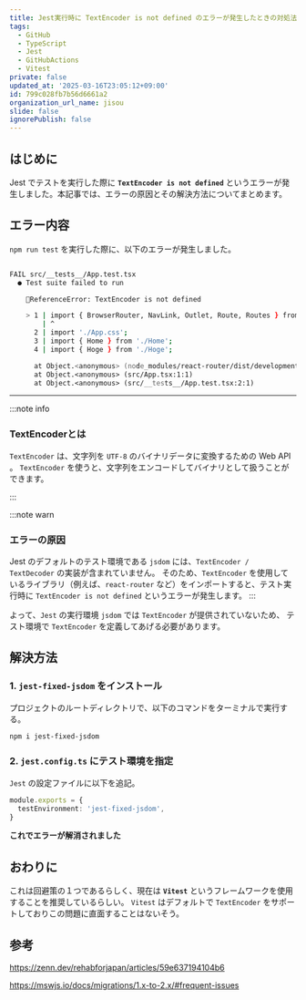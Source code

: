 ```yaml
---
title: Jest実行時に TextEncoder is not defined のエラーが発生したときの対処法
tags:
  - GitHub
  - TypeScript
  - Jest
  - GitHubActions
  - Vitest
private: false
updated_at: '2025-03-16T23:05:12+09:00'
id: 799c028fb7b56d6661a2
organization_url_name: jisou
slide: false
ignorePublish: false
---
```

## はじめに
Jest でテストを実行した際に **`TextEncoder is not defined`** というエラーが発生しました。本記事では、エラーの原因とその解決方法についてまとめます。


## エラー内容
`npm run test` を実行した際に、以下のエラーが発生しました。


```zsh

FAIL src/__tests__/App.test.tsx
  ● Test suite failed to run

    🔴ReferenceError: TextEncoder is not defined

    > 1 | import { BrowserRouter, NavLink, Outlet, Route, Routes } from 'react-router';
        | ^
      2 | import './App.css';
      3 | import { Home } from './Home';
      4 | import { Hoge } from './Hoge';

      at Object.<anonymous> (node_modules/react-router/dist/development/index.js:8913:15)
      at Object.<anonymous> (src/App.tsx:1:1)
      at Object.<anonymous> (src/__tests__/App.test.tsx:2:1)
```
---
:::note info
### TextEncoderとは
`TextEncoder` は、文字列を `UTF-8` のバイナリデータに変換するための Web API 。
`TextEncoder` を使うと、文字列をエンコードしてバイナリとして扱うことができます。

:::


:::note warn
### エラーの原因
Jest のデフォルトのテスト環境である `jsdom` には、`TextEncoder / TextDecoder` の実装が含まれていません。
そのため、`TextEncoder` を使用しているライブラリ（例えば、`react-router` など）をインポートすると、テスト実行時に `TextEncoder is not defined` というエラーが発生します。
:::

よって、`Jest` の実行環境 `jsdom` では `TextEncoder` が提供されていないため、
テスト環境で `TextEncoder` を定義してあげる必要があります。

## 解決方法

### 1. `jest-fixed-jsdom` をインストール

プロジェクトのルートディレクトリで、以下のコマンドをターミナルで実行する。
```zsh
npm i jest-fixed-jsdom
```

### 2. `jest.config.ts` にテスト環境を指定
`Jest` の設定ファイルに以下を追記。

```ts
module.exports = {
  testEnvironment: 'jest-fixed-jsdom',
}
```

**これでエラーが解消されました**


## おわりに

これは回避策の１つであるらしく、現在は **`Vitest`** というフレームワークを使用することを推奨しているらしい。
`Vitest` はデフォルトで `TextEncoder` をサポートしておりこの問題に直面することはないそう。



## 参考

https://zenn.dev/rehabforjapan/articles/59e637194104b6

https://mswjs.io/docs/migrations/1.x-to-2.x/#frequent-issues
